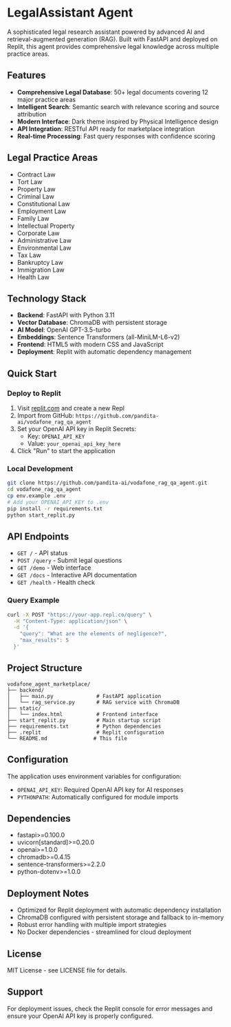 # LegalAssistant Agent

A sophisticated legal research assistant powered by advanced AI and retrieval-augmented generation (RAG). Built with FastAPI and deployed on Replit, this agent provides comprehensive legal knowledge across multiple practice areas.

## Features

- **Comprehensive Legal Database**: 50+ legal documents covering 12 major practice areas
- **Intelligent Search**: Semantic search with relevance scoring and source attribution
- **Modern Interface**: Dark theme inspired by Physical Intelligence design
- **API Integration**: RESTful API ready for marketplace integration
- **Real-time Processing**: Fast query responses with confidence scoring

## Legal Practice Areas

- Contract Law
- Tort Law
- Property Law
- Criminal Law
- Constitutional Law
- Employment Law
- Family Law
- Intellectual Property
- Corporate Law
- Administrative Law
- Environmental Law
- Tax Law
- Bankruptcy Law
- Immigration Law
- Health Law

## Technology Stack

- **Backend**: FastAPI with Python 3.11
- **Vector Database**: ChromaDB with persistent storage
- **AI Model**: OpenAI GPT-3.5-turbo
- **Embeddings**: Sentence Transformers (all-MiniLM-L6-v2)
- **Frontend**: HTML5 with modern CSS and JavaScript
- **Deployment**: Replit with automatic dependency management

## Quick Start

### Deploy to Replit

1. Visit [replit.com](https://replit.com) and create a new Repl
2. Import from GitHub: `https://github.com/pandita-ai/vodafone_rag_qa_agent`
3. Set your OpenAI API key in Replit Secrets:
   - Key: `OPENAI_API_KEY`
   - Value: `your_openai_api_key_here`
4. Click "Run" to start the application

### Local Development

```bash
git clone https://github.com/pandita-ai/vodafone_rag_qa_agent.git
cd vodafone_rag_qa_agent
cp env.example .env
# Add your OPENAI_API_KEY to .env
pip install -r requirements.txt
python start_replit.py
```

## API Endpoints

- `GET /` - API status
- `POST /query` - Submit legal questions
- `GET /demo` - Web interface
- `GET /docs` - Interactive API documentation
- `GET /health` - Health check

### Query Example

```bash
curl -X POST "https://your-app.repl.co/query" \
  -H "Content-Type: application/json" \
  -d '{
    "query": "What are the elements of negligence?",
    "max_results": 5
  }'
```

## Project Structure

```
vodafone_agent_marketplace/
├── backend/
│   ├── main.py              # FastAPI application
│   └── rag_service.py       # RAG service with ChromaDB
├── static/
│   └── index.html           # Frontend interface
├── start_replit.py          # Main startup script
├── requirements.txt         # Python dependencies
├── .replit                  # Replit configuration
└── README.md               # This file
```

## Configuration

The application uses environment variables for configuration:

- `OPENAI_API_KEY`: Required OpenAI API key for AI responses
- `PYTHONPATH`: Automatically configured for module imports

## Dependencies

- fastapi>=0.100.0
- uvicorn[standard]>=0.20.0
- openai>=1.0.0
- chromadb>=0.4.15
- sentence-transformers>=2.2.0
- python-dotenv>=1.0.0

## Deployment Notes

- Optimized for Replit deployment with automatic dependency installation
- ChromaDB configured with persistent storage and fallback to in-memory
- Robust error handling with multiple import strategies
- No Docker dependencies - streamlined for cloud deployment

## License

MIT License - see LICENSE file for details.

## Support

For deployment issues, check the Replit console for error messages and ensure your OpenAI API key is properly configured.
